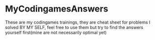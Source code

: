 # MyCodingamesAnswers
These are my codingames trainings, they are cheat sheet for problems I solved BY MY SELF, feel free to use them but try to find the answers yourself first(mine are not necessarily optimal yet)
